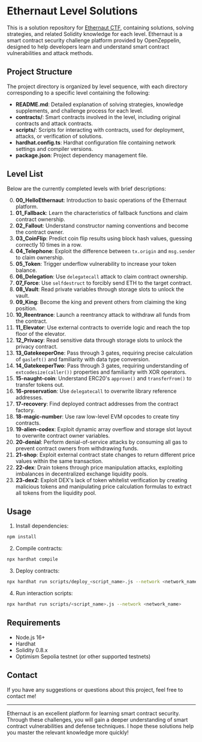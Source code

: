 # Ethernaut Level Solutions

This is a solution repository for [Ethernaut CTF](https://ethernaut.openzeppelin.com/), containing solutions, solving strategies, and related Solidity knowledge for each level. Ethernaut is a smart contract security challenge platform provided by OpenZeppelin, designed to help developers learn and understand smart contract vulnerabilities and attack methods.

## Project Structure

The project directory is organized by level sequence, with each directory corresponding to a specific level containing the following:

- **README.md**: Detailed explanation of solving strategies, knowledge supplements, and challenge process for each level.
- **contracts/**: Smart contracts involved in the level, including original contracts and attack contracts.
- **scripts/**: Scripts for interacting with contracts, used for deployment, attacks, or verification of solutions.
- **hardhat.config.ts**: Hardhat configuration file containing network settings and compiler versions.
- **package.json**: Project dependency management file.

## Level List

Below are the currently completed levels with brief descriptions:

0. **00_HelloEthernaut**: Introduction to basic operations of the Ethernaut platform.
1. **01_Fallback**: Learn the characteristics of fallback functions and claim contract ownership.
2. **02_Fallout**: Understand constructor naming conventions and become the contract owner.
3. **03_CoinFlip**: Predict coin flip results using block hash values, guessing correctly 10 times in a row.
4. **04_Telephone**: Exploit the difference between `tx.origin` and `msg.sender` to claim ownership.
5. **05_Token**: Trigger underflow vulnerability to increase your token balance.
6. **06_Delegation**: Use `delegatecall` attack to claim contract ownership.
7. **07_Force**: Use `selfdestruct` to forcibly send ETH to the target contract.
8. **08_Vault**: Read private variables through storage slots to unlock the vault.
9. **09_King**: Become the king and prevent others from claiming the king position.
10. **10_Reentrance**: Launch a reentrancy attack to withdraw all funds from the contract.
11. **11_Elevator**: Use external contracts to override logic and reach the top floor of the elevator.
12. **12_Privacy**: Read sensitive data through storage slots to unlock the privacy contract.
13. **13_GatekeeperOne**: Pass through 3 gates, requiring precise calculation of `gasleft()` and familiarity with data type conversion.
14. **14_GatekeeperTwo**: Pass through 3 gates, requiring understanding of `extcodesize(caller())` properties and familiarity with XOR operators.
15. **15-naught-coin**: Understand ERC20's `approve()` and `transferFrom()` to transfer tokens out.
16. **16-preservation**: Use `delegatecall` to overwrite library reference addresses.
17. **17-recovery**: Find deployed contract addresses from the contract factory.
18. **18-magic-number**: Use raw low-level EVM opcodes to create tiny contracts.
19. **19-alien-codex**: Exploit dynamic array overflow and storage slot layout to overwrite contract owner variables.
20. **20-denial**: Perform denial-of-service attacks by consuming all gas to prevent contract owners from withdrawing funds.
21. **21-shop**: Exploit external contract state changes to return different price values within the same transaction.
22. **22-dex**: Drain tokens through price manipulation attacks, exploiting imbalances in decentralized exchange liquidity pools.
23. **23-dex2**: Exploit DEX's lack of token whitelist verification by creating malicious tokens and manipulating price calculation formulas to extract all tokens from the liquidity pool.

## Usage

1. Install dependencies:
```bash
npm install
```

2. Compile contracts:
```bash
npx hardhat compile
```

3. Deploy contracts:
```bash
npx hardhat run scripts/deploy_<script_name>.js --network <network_name>
```

4. Run interaction scripts:
```bash
npx hardhat run scripts/<script_name>.js --network <network_name>
```

## Requirements

- Node.js 16+
- Hardhat
- Solidity 0.8.x
- Optimism Sepolia testnet (or other supported testnets)

## Contact

If you have any suggestions or questions about this project, feel free to contact me!

---

Ethernaut is an excellent platform for learning smart contract security. Through these challenges, you will gain a deeper understanding of smart contract vulnerabilities and defense techniques. I hope these solutions help you master the relevant knowledge more quickly!